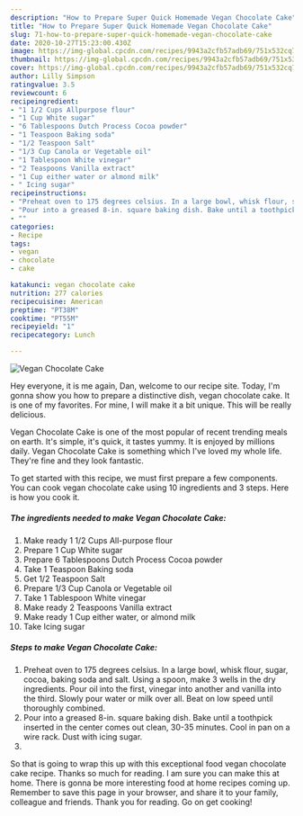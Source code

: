 ```yaml
---
description: "How to Prepare Super Quick Homemade Vegan Chocolate Cake"
title: "How to Prepare Super Quick Homemade Vegan Chocolate Cake"
slug: 71-how-to-prepare-super-quick-homemade-vegan-chocolate-cake
date: 2020-10-27T15:23:00.430Z
image: https://img-global.cpcdn.com/recipes/9943a2cfb57adb69/751x532cq70/vegan-chocolate-cake-recipe-main-photo.jpg
thumbnail: https://img-global.cpcdn.com/recipes/9943a2cfb57adb69/751x532cq70/vegan-chocolate-cake-recipe-main-photo.jpg
cover: https://img-global.cpcdn.com/recipes/9943a2cfb57adb69/751x532cq70/vegan-chocolate-cake-recipe-main-photo.jpg
author: Lilly Simpson
ratingvalue: 3.5
reviewcount: 6
recipeingredient:
- "1 1/2 Cups Allpurpose flour"
- "1 Cup White sugar"
- "6 Tablespoons Dutch Process Cocoa powder"
- "1 Teaspoon Baking soda"
- "1/2 Teaspoon Salt"
- "1/3 Cup Canola or Vegetable oil"
- "1 Tablespoon White vinegar"
- "2 Teaspoons Vanilla extract"
- "1 Cup either water or almond milk"
- " Icing sugar"
recipeinstructions:
- "Preheat oven to 175 degrees celsius. In a large bowl, whisk flour, sugar, cocoa, baking soda and salt. Using a spoon, make 3 wells in the dry ingredients. Pour oil into the first, vinegar into another and vanilla into the third. Slowly pour water or milk over all. Beat on low speed until thoroughly combined."
- "Pour into a greased 8-in. square baking dish. Bake until a toothpick inserted in the center comes out clean, 30-35 minutes. Cool in pan on a wire rack. Dust with icing sugar."
- ""
categories:
- Recipe
tags:
- vegan
- chocolate
- cake

katakunci: vegan chocolate cake 
nutrition: 277 calories
recipecuisine: American
preptime: "PT38M"
cooktime: "PT55M"
recipeyield: "1"
recipecategory: Lunch

---
```



![Vegan Chocolate Cake](https://img-global.cpcdn.com/recipes/9943a2cfb57adb69/751x532cq70/vegan-chocolate-cake-recipe-main-photo.jpg)

Hey everyone, it is me again, Dan, welcome to our recipe site. Today, I'm gonna show you how to prepare a distinctive dish, vegan chocolate cake. It is one of my favorites. For mine, I will make it a bit unique. This will be really delicious.

Vegan Chocolate Cake is one of the most popular of recent trending meals on earth. It's simple, it's quick, it tastes yummy. It is enjoyed by millions daily. Vegan Chocolate Cake is something which I've loved my whole life. They're fine and they look fantastic.




To get started with this recipe, we must first prepare a few components. You can cook vegan chocolate cake using 10 ingredients and 3 steps. Here is how you cook it.

<!--inarticleads1-->

##### The ingredients needed to make Vegan Chocolate Cake:

1. Make ready 1 1/2 Cups All-purpose flour
1. Prepare 1 Cup White sugar
1. Prepare 6 Tablespoons Dutch Process Cocoa powder
1. Take 1 Teaspoon Baking soda
1. Get 1/2 Teaspoon Salt
1. Prepare 1/3 Cup Canola or Vegetable oil
1. Take 1 Tablespoon White vinegar
1. Make ready 2 Teaspoons Vanilla extract
1. Make ready 1 Cup either water, or almond milk
1. Take  Icing sugar




<!--inarticleads2-->

##### Steps to make Vegan Chocolate Cake:

1. Preheat oven to 175 degrees celsius. In a large bowl, whisk flour, sugar, cocoa, baking soda and salt. Using a spoon, make 3 wells in the dry ingredients. Pour oil into the first, vinegar into another and vanilla into the third. Slowly pour water or milk over all. Beat on low speed until thoroughly combined.
1. Pour into a greased 8-in. square baking dish. Bake until a toothpick inserted in the center comes out clean, 30-35 minutes. Cool in pan on a wire rack. Dust with icing sugar.
1. 




So that is going to wrap this up with this exceptional food vegan chocolate cake recipe. Thanks so much for reading. I am sure you can make this at home. There is gonna be more interesting food at home recipes coming up. Remember to save this page in your browser, and share it to your family, colleague and friends. Thank you for reading. Go on get cooking!
